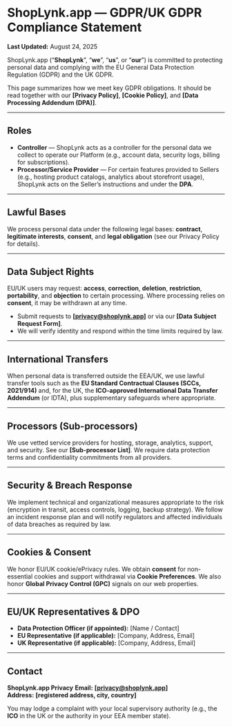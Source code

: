 # ShopLynk.app — GDPR/UK GDPR Compliance Statement
**Last Updated:** August 24, 2025

ShopLynk.app (“**ShopLynk**”, “**we**”, “**us**”, or “**our**”) is committed to protecting personal data and complying with the EU General Data Protection Regulation (GDPR) and the UK GDPR.

This page summarizes how we meet key GDPR obligations. It should be read together with our **[Privacy Policy]**, **[Cookie Policy]**, and **[Data Processing Addendum (DPA)]**.

---

## Roles
- **Controller** — ShopLynk acts as a controller for the personal data we collect to operate our Platform (e.g., account data, security logs, billing for subscriptions).
- **Processor/Service Provider** — For certain features provided to Sellers (e.g., hosting product catalogs, analytics about storefront usage), ShopLynk acts on the Seller’s instructions and under the **DPA**.

---

## Lawful Bases
We process personal data under the following legal bases: **contract**, **legitimate interests**, **consent**, and **legal obligation** (see our Privacy Policy for details).

---

## Data Subject Rights
EU/UK users may request: **access**, **correction**, **deletion**, **restriction**, **portability**, and **objection** to certain processing. Where processing relies on **consent**, it may be withdrawn at any time.

- Submit requests to **[privacy@shoplynk.app]** or via our **[Data Subject Request Form]**.
- We will verify identity and respond within the time limits required by law.

---

## International Transfers
When personal data is transferred outside the EEA/UK, we use lawful transfer tools such as the **EU Standard Contractual Clauses (SCCs, 2021/914)** and, for the UK, the **ICO-approved International Data Transfer Addendum** (or IDTA), plus supplementary safeguards where appropriate.

---

## Processors (Sub-processors)
We use vetted service providers for hosting, storage, analytics, support, and security. See our **[Sub-processor List]**. We require data protection terms and confidentiality commitments from all providers.

---

## Security & Breach Response
We implement technical and organizational measures appropriate to the risk (encryption in transit, access controls, logging, backup strategy). We follow an incident response plan and will notify regulators and affected individuals of data breaches as required by law.

---

## Cookies & Consent
We honor EU/UK cookie/ePrivacy rules. We obtain **consent** for non-essential cookies and support withdrawal via **Cookie Preferences**. We also honor **Global Privacy Control (GPC)** signals on our web properties.

---

## EU/UK Representatives & DPO
- **Data Protection Officer (if appointed):** [Name / Contact]
- **EU Representative (if applicable):** [Company, Address, Email]
- **UK Representative (if applicable):** [Company, Address, Email]

---

## Contact
**ShopLynk.app Privacy**
**Email:** **[privacy@shoplynk.app]**  
**Address:** **[registered address, city, country]**

You may lodge a complaint with your local supervisory authority (e.g., the **ICO** in the UK or the authority in your EEA member state).
